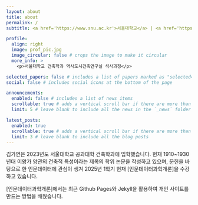 ```yaml
---
layout: about
title: about
permalink: /
subtitle: <a href='https://www.snu.ac.kr'>서울대학교</a> | <a href='https://eng.snu.ac.kr/snu/main/main.do'>공과대학</a> | <a href='https://architecture.snu.ac.kr/'>건축학과</a>

profile:
  align: right
  image: prof_pic.jpg 
  image_circular: false # crops the image to make it circular
  more_info: >
    <p>서울대학교 건축학과 역사도시건축연구실 석사과정</p>

selected_papers: false # includes a list of papers marked as "selected={true}"
social: false # includes social icons at the bottom of the page

announcements:
  enabled: false # includes a list of news items
  scrollable: true # adds a vertical scroll bar if there are more than 3 news items
  limit: 5 # leave blank to include all the news in the `_news` folder

latest_posts:
  enabled: true
  scrollable: true # adds a vertical scroll bar if there are more than 3 new posts items
  limit: 3 # leave blank to include all the blog posts
---
```


김가연은 2023년도 서울대학교 공과대학 건축학과에 입학했습니다. 현재 1910~1930년대 이왕가 양관의 건축적 특성이라는 제목의 학위 논문을 작성하고 있으며, 문헌을 바탕으로 한 인문데이터에 관심이 생겨 2025년 1학기 현재 [인문데이터과학개론]을 수강하고 있습니다.

[인문데이터과학개론]에서는 최근 Github Pages와 Jekyll을 활용하여 개인 사이트를 만드는 방법을 배웠습니다.
